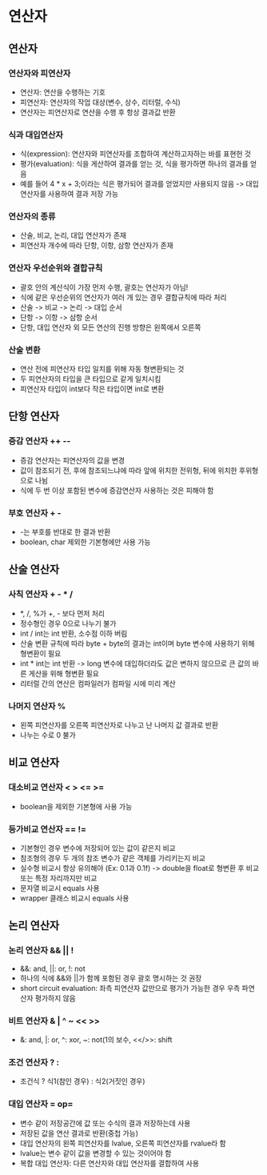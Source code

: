 # 연산자
## 연산자
### 연산자와 피연산자
- 연산자: 연산을 수행하는 기호
- 피연산자: 연산자의 작업 대상(변수, 상수, 리터럴, 수식)
- 연산자는 피연산자로 연산을 수행 후 항상 결과값 반환

### 식과 대입연산자
- 식(expression): 연산자와 피연산자를 조합하여 계산하고자하는 바를 표현헌 것
- 평가(evaluation): 식을 게산하여 결과를 얻는 것, 식을 평가하면 하나의 결과를 얻음
- 예를 들어 4 * x + 3;이라는 식은 평가되어 결과를 얻었지만 사용되지 않음 -> 대입 연산자를 사용하여 결과 저장 가능

### 연산자의 종류
- 산술, 비교, 논리, 대입 연산자가 존재
- 피연산자 개수에 따라 단항, 이항, 삼항 연산자가 존재

### 연산자 우선순위와 결합규칙
- 괄호 안의 계산식이 가장 먼저 수행, 괄호는 연산자가 아님!
- 식에 같은 우선순위의 연산자가 여러 개 있는 경우 결합규칙에 따라 처리
- 산술 -> 비교 -> 논리 -> 대입 순서
- 단항 -> 이항 -> 삼항 순서
- 단항, 대입 연산자 외 모든 연산의 진행 방향은 왼쪽에서 오른쪽

### 산술 변환
- 연산 전에 피연산자 타입 일치를 위해 자동 형변환되는 것
- 두 피연산자의 타입을 큰 타입으로 같게 일치시킴
- 피연산자 타입이 int보다 작은 타입이면 int로 변환

## 단항 연산자
### 증감 연산자 ++ --
- 증감 연산자는 피연산자의 값을 변경
- 값이 참조되기 전, 후에 참조되느냐에 따라 앞에 위치한 전위형, 뒤에 위치한 후위형으로 나뉨
- 식에 두 번 이상 포함된 변수에 증감연산자 사용하는 것은 피해야 함

### 부호 연산자 + -
- -는 부호를 반대로 한 결과 반환
- boolean, char 제외한 기본형에만 사용 가능

## 산술 연산자
### 사칙 연산자 + - * /
- *, /, %가 +, - 보다 먼저 처리
- 정수형인 경우 0으로 나누기 불가
- int / int는 int 반환, 소수점 이하 버림
- 산술 변환 규칙에 따라 byte + byte의 결과는 int이며 byte 변수에 사용하기 위해 형변환이 필요
- int * int는 int 반환 -> long 변수에 대입하더라도 값은 변하지 않으므로 큰 값의 바른 게산을 위해 형변환 필요
- 리터럴 간의 연산은 컴파일러가 컴파일 시에 미리 계산

### 나머지 연산자 %
- 왼쪽 피연산자를 오른쪽 피연산자로 나누고 난 나머지 값 결과로 반환
- 나누는 수로 0 불가

## 비교 연산자
### 대소비교 연산자 < > <= >=
- boolean을 제외한 기본형에 사용 가능

### 등가비교 연산자 == !=
- 기본형인 경우 변수에 저장되어 있는 값이 같은지 비교
- 참조형의 경우 두 개의 참조 변수가 같은 객체를 가리키는지 비교
- 실수형 비교시 항상 유의해야 (Ex: 0.1과 0.1f) -> double을 float로 형변환 후 비교 또는 특정 자리까지만 비교
- 문자열 비교시 equals 사용
- wrapper 클래스 비교시 equals 사용

## 논리 연산자
### 논리 연산자 && || !
- &&: and, ||: or, !: not
- 하나의 식에 &&와 ||가 함께 포함된 경우 괄호 명시하는 것 권장
- short circuit evaluation: 좌측 피연산자 값만으로 평가가 가능한 경우 우측 파연산자 평가하지 않음

### 비트 연산자 & | ^ ~ << >>
- &: and, |: or, ^: xor, ~: not(1의 보수, <</>>: shift

### 조건 연산자 ? :
- 조건식 ? 식1(참인 경우) : 식2(거짓인 경우)

### 대입 연산자 = op=
- 변수 같이 저장공간에 값 또는 수식의 결과 저장하는데 사용
- 저장된 값을 연산 결과로 반환(중첩 가능)
- 대입 연산자의 왼쪽 피연산자를 lvalue, 오른쪽 피연산자를 rvalue라 함
- lvalue는 변수 같이 값을 변경할 수 있는 것이어야 함
- 복합 대입 연산자: 다른 연산자와 대입 연산자를 결합하여 사용